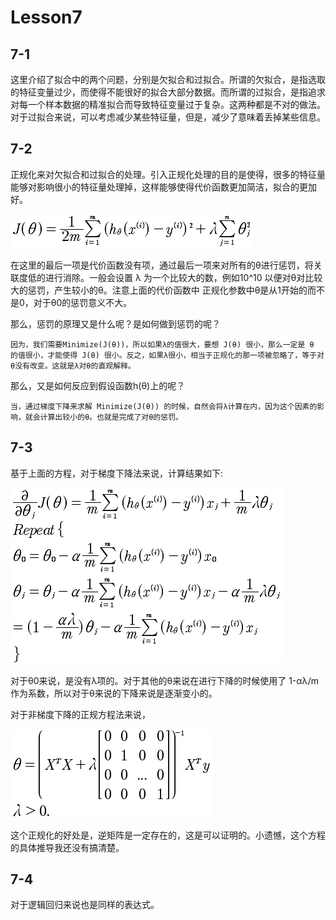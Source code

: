 # Lesson7

## 7-1
这里介绍了拟合中的两个问题，分别是欠拟合和过拟合。所谓的欠拟合，是指选取的特征变量过少，而使得不能很好的拟合大部分数据。而所谓的过拟合，是指追求对每一个样本数据的精准拟合而导致特征变量过于复杂。这两种都是不对的做法。对于过拟合来说，可以考虑减少某些特征量，但是，减少了意味着丢掉某些信息。

## 7-2
正规化来对欠拟合和过拟合的处理。引入正规化处理的目的是使得，很多的特征量能够对影响很小的特征量处理掉，这样能够使得代价函数更加简洁，拟合的更加好。

![](../../res/quant/7_1.png)

在这里的最后一项是代价函数没有项，通过最后一项来对所有的θ进行惩罚，将关联度低的进行消除。一般会设置 λ 为一个比较大的数，例如10^10 以便对θ对比较大的惩罚，产生较小的θ。注意上面的代价函数中 正规化参数中θ是从1开始的而不是0，对于θ0的惩罚意义不大。

那么，惩罚的原理又是什么呢？是如何做到惩罚的呢？
	
	因为，我们需要Minimize(J(θ))，所以如果λ的值很大，要想 J(θ) 很小，那么一定是 θ 的值很小，才能使得 J(θ) 很小。反之，如果λ很小，相当于正规化的那一项被忽略了，等于对θ没有改变。这就是λ对θ的直观解释。
	
那么，又是如何反应到假设函数h(θ)上的呢？

	当，通过梯度下降来求解 Minimize(J(θ)) 的时候，自然会将λ计算在内，因为这个因素的影响，就会计算出较小的θ。也就是完成了对θ的惩罚。

## 7-3
基于上面的方程，对于梯度下降法来说，计算结果如下:

![](../../res/quant/7_2.png)

对于θ0来说，是没有λ项的。对于其他的θ来说在进行下降的时候使用了 1-αλ/m作为系数，所以对于θ来说的下降来说是逐渐变小的。

对于非梯度下降的正规方程法来说，

![](../../res/quant/7_3.png)

这个正规化的好处是，逆矩阵是一定存在的，这是可以证明的。小遗憾，这个方程的具体推导我还没有搞清楚。

## 7-4
对于逻辑回归来说也是同样的表达式。
